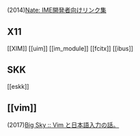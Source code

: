 (2014)[Nate: IME開発者向けリンク集](https://nathancorvussolis.blogspot.com/2014/10/link-list-for-ime-developers.html)

## X11
[[XIM]]
[[uim]]
[[im_module]]
[[fcitx]]
[[ibus]]

## SKK
[[eskk]]

## [[vim]]
(2017)[Big Sky :: Vim と日本語入力の話。](https://mattn.kaoriya.net/software/vim/20170905113330.htm)
